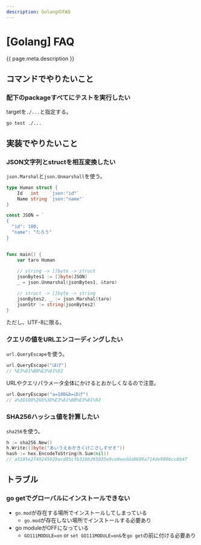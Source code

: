 ```yaml
---
description: GolangのFAQ
---
```


# [Golang] FAQ

{{ page.meta.description }}


コマンドでやりたいこと
----------------------

### 配下のpackageすべてにテストを実行したい

targetを`./...`と指定する。

```
go test ./...
```


実装でやりたいこと
------------------

### JSON文字列とstructを相互変換したい

`json.Marshal`と`json.Unmarshall`を使う。

```go
type Human struct {
	Id   int    `json:"id"`
	Name string `json:"name"`
}

const JSON = `
{
  "id": 100,
  "name": "たろう"
}
`

func main() {
	var taro Human
	
	// string -> []byte -> struct
	jsonBytes1 := []byte(JSON)
	_ = json.Unmarshal(jsonBytes1, &taro)

	// struct -> []byte -> string
	jsonBytes2, _ := json.Marshal(taro)
	jsonStr := string(jsonBytes2)
}
```

ただし、UTF-8に限る。

### クエリの値をURLエンコーディングしたい

`url.QueryEscape`を使う。

```go
url.QueryEscape("ほげ")
// %E3%81%BB%E3%81%92
```

URLやクエリパラメータ全体にかけるとおかしくなるので注意。

```go
url.QueryEscape("a=100&b=ほげ")
// a%3D100%26b%3D%E3%81%BB%E3%81%92
```

### SHA256ハッシュ値を計算したい

`sha256`を使う。

```go
h := sha256.New()
h.Write([]byte("あいうえおかきくけこさしすせそ"))
hash := hex.EncodeToString(h.Sum(nil))
// a5185e2f49245929acd85cfb310b395035e9ce0eedda8609a714de9896cc0b47
```

トラブル
--------

### go getでグローバルにインストールできない

* `go.mod`が存在する場所でインストールしてしまっている
    * `go.mod`が存在しない場所でインストールする必要あり
* go moduleがOFFになっている
    * `GO111MODULE=on` or `set GO111MODULE=on&`を`go get`の前に付ける必要あり

